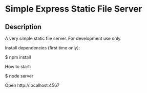 Simple Express Static File Server
=================================

Description
-----------

A very simple static file server. For development use only.

Install dependencies (first time only):

  $ npm install

How to start:

  $ node server

Open http://localhost:4567
